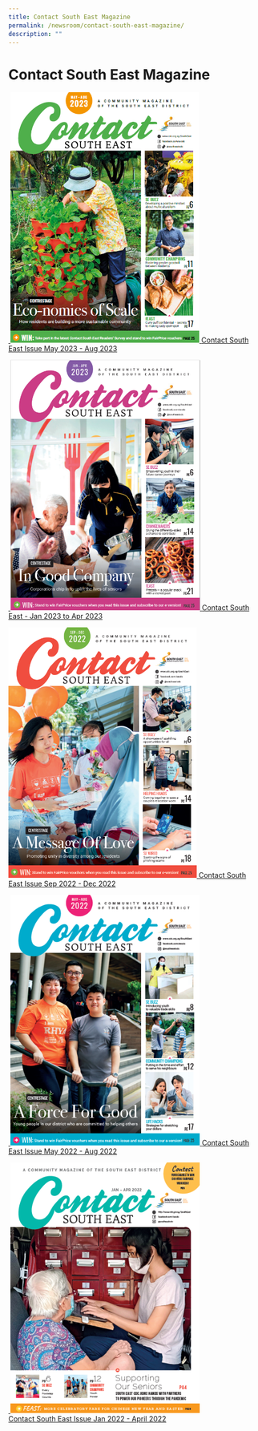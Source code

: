 ```yaml
---
title: Contact South East Magazine
permalink: /newsroom/contact-south-east-magazine/
description: ""
---
```

Contact South East Magazine
===
<a href="https://go.gov.sg/csemay-aug2023"> &nbsp;<img src="/images/NewsRoom/CSE/contact%20se%20may-aug%202023.png" style="width:auto; height:500px;">
[Contact South East Issue May 2023 - Aug 2023](https://go.gov.sg/csemay-aug2023) 
	
</a><a></a><a href="https://go.gov.sg/csejan-apr2023"> &nbsp;<img src="/images/NewsRoom/CSE/CSE%20Jan-Apr%202023%20-%20Cover%20Page.png" style="width:auto; height:500px;">	
[Contact South East - Jan 2023 to Apr 2023](https://go.gov.sg/csejan-apr2023)

</a><a></a><a href="https://go.gov.sg/csesep-dec2022v2"><img src="/images/NewsRoom/CSE/CSE%20Sep%20to%20Dec%202022%20-%20Cover.png" style="width:auto; height:500px;">
[Contact South East Issue Sep 2022 - Dec 2022](https://go.gov.sg/csesep-dec2022v2) 
	
</a><a></a><a href="https://go.gov.sg/csemay-aug2022">&nbsp;<img src="/images/NewsRoom/CSE/CSE%20May%20to%20Aug%202022%20-%20Cover%20page.png" style="width:auto; height:500px;">
[Contact South East Issue May 2022 - Aug 2022](https://go.gov.sg/csemay-aug2022) 
	
</a><a></a><a href="https://go.gov.sg/csejan-april2022">&nbsp;<img src="/images/NewsRoom/CSE/CSE%20Jan-Apr%202021%20-%20Cover%20Page.png" style="width:auto; height:500px;">	
[Contact South East Issue Jan 2022 - April 2022](https://go.gov.sg/csejan-april2022)
</a>